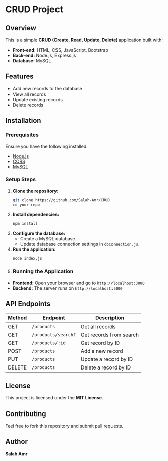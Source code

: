 # CRUD Project

## Overview
This is a simple **CRUD (Create, Read, Update, Delete)** application built with:

- **Front-end:** HTML, CSS, JavaScript, Bootstrap
- **Back-end:** Node.js, Express.js
- **Database:** MySQL

## Features
- Add new records to the database
- View all records
- Update existing records
- Delete records

## Installation
### Prerequisites
Ensure you have the following installed:
- [Node.js](https://nodejs.org/)
- [CORS](https://www.npmjs.com/package/cors)
- [MySQL](https://www.mysql.com/)

### Setup Steps
1. **Clone the repository:**
   ```sh
   git clone https://github.com/Salah-Amr/CRUD
   cd your-repo
   ```
2. **Install dependencies:**
   ```sh
   npm install
   ```
3. **Configure the database:**
   - Create a MySQL database.
   - Update database connection settings in `dbConnection.js`.
4. **Run the application:**
   ```sh
   node index.js
   ```
5. ### Running the Application
- **Frontend:** Open your browser and go to `http://localhost:3000`
- **Backend:** The server runs on `http://localhost:5000`

## API Endpoints
| Method | Endpoint               | Description                 |
|--------|------------------------|-----------------------------|
| GET    | `/products`            | Get all records             |
| GET    | `/products/search?`    | Get records from search     |
| GET    | `/products/:id`        | Get record by ID           |
| POST   | `/products`            | Add a new record            |
| PUT    | `/products`            | Update a record by ID       |
| DELETE | `/products`            | Delete a record by ID       |

## License
This project is licensed under the **MIT License**.

## Contributing
Feel free to fork this repository and submit pull requests.

## Author
**Salah Amr**

